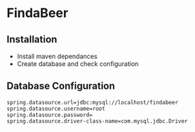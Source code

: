# FindaBeer

## Installation

* Install maven dependances
* Create database and check configuration

## Database Configuration
```
spring.datasource.url=jdbc:mysql://localhost/findabeer
spring.datasource.username=root
spring.datasource.password=
spring.datasource.driver-class-name=com.mysql.jdbc.Driver
```
